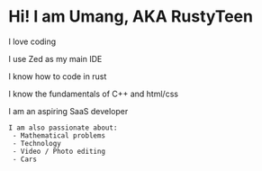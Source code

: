 # Hi! I am Umang, AKA RustyTeen
  
  I love coding
  
  I use Zed as my main IDE
  
  I know how to code in rust 
  
  I know the fundamentals of C++ and html/css

  I am an aspiring SaaS developer

    I am also passionate about:
     - Mathematical problems
     - Technology
     - Video / Photo editing
     - Cars
    
    
